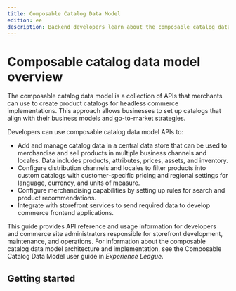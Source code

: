 ```yaml
---
title: Composable Catalog Data Model
edition: ee
description: Backend developers learn about the composable catalog data model APIs available to create and manage catalog data, create and manage catalogs for multiple channels and regions, and configure merchandising capabilities. Frontend developers learn about the APIs to send catalog data to storefront services and use it to develop commerce storefront applications.
---
```


# Composable catalog data model overview

The composable catalog data model is a collection of APIs that merchants can use to create product catalogs for headless commerce implementations. This approach allows businesses to set up catalogs that align with their business models and go-to-market strategies.

Developers can use composable catalog data model APIs to:

- Add and manage catalog data in a central data store that can be used to merchandise and sell products in multiple business channels and locales. Data includes products, attributes, prices, assets, and inventory.
- Configure distribution channels and locales to filter products into custom catalogs with customer-specific pricing and regional settings for language, currency, and units of measure.
- Configure merchandising capabilities by setting up rules for search and product recommendations.
- Integrate with storefront services to send required data to develop commerce frontend applications.

This guide provides API reference and usage information for developers and commerce site administrators responsible for storefront development, maintenance, and operations. For information about the composable catalog data model architecture and implementation, see the Composable Catalog Data Model user guide in _Experience League_.

## Getting started
